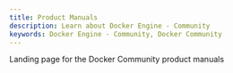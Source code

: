 ```yaml
---
title: Product Manuals
description: Learn about Docker Engine - Community
keywords: Docker Engine - Community, Docker Community
---
```


Landing page for the Docker Community product manuals
